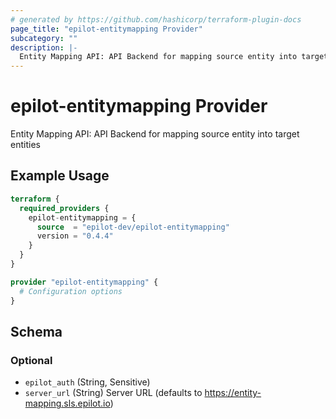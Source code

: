 ```yaml
---
# generated by https://github.com/hashicorp/terraform-plugin-docs
page_title: "epilot-entitymapping Provider"
subcategory: ""
description: |-
  Entity Mapping API: API Backend for mapping source entity into target entities
---
```


# epilot-entitymapping Provider

Entity Mapping API: API Backend for mapping source entity into target entities

## Example Usage

```terraform
terraform {
  required_providers {
    epilot-entitymapping = {
      source  = "epilot-dev/epilot-entitymapping"
      version = "0.4.4"
    }
  }
}

provider "epilot-entitymapping" {
  # Configuration options
}
```

<!-- schema generated by tfplugindocs -->
## Schema

### Optional

- `epilot_auth` (String, Sensitive)
- `server_url` (String) Server URL (defaults to https://entity-mapping.sls.epilot.io)
